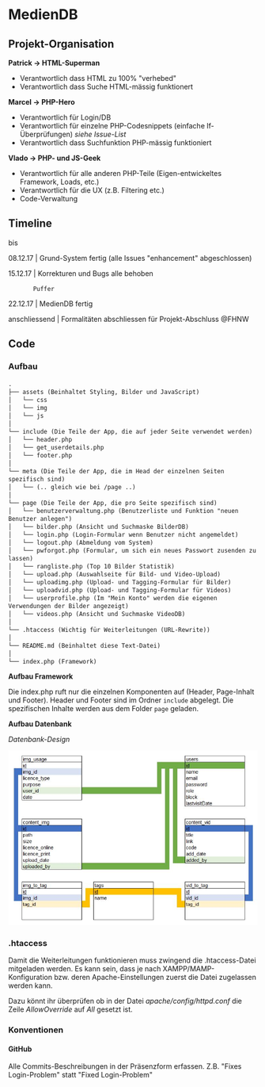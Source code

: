 # MedienDB

## Projekt-Organisation

**Patrick -> HTML-Superman**

- Verantwortlich dass HTML zu 100% "verhebed"
- Verantwortlich dass Suche HTML-mässig funktionert


**Marcel -> PHP-Hero**

- Verantwortlich für Login/DB 
- Verantwortlich für einzelne PHP-Codesnippets (einfache If-Überprüfungen) *siehe Issue-List*
- Verantwortlich dass Suchfunktion PHP-mässig funktioniert


**Vlado -> PHP- und JS-Geek**

- Verantwortlich für alle anderen PHP-Teile (Eigen-entwickeltes Framework, Loads, etc.)
- Verantwortlich für die UX (z.B. Filtering etc.)
- Code-Verwaltung

## Timeline

bis

08.12.17 | Grund-System fertig (alle Issues "enhancement" abgeschlossen)

15.12.17 | Korrekturen und Bugs alle behoben

           Puffer
         
22.12.17 | MedienDB fertig

anschliessend | Formalitäten abschliessen für Projekt-Abschluss @FHNW


## Code

### Aufbau

```
.
├── assets (Beinhaltet Styling, Bilder und JavaScript)
│   └── css
│   └── img
│   └── js
│   
└── include (Die Teile der App, die auf jeder Seite verwendet werden)
│   └── header.php
│   └── get_userdetails.php
│   └── footer.php
│   
└── meta (Die Teile der App, die im Head der einzelnen Seiten spezifisch sind)
│   └── (.. gleich wie bei /page ..)
│   
└── page (Die Teile der App, die pro Seite spezifisch sind)
│   └── benutzerverwaltung.php (Benutzerliste und Funktion "neuen Benutzer anlegen")
│   └── bilder.php (Ansicht und Suchmaske BilderDB)
│   └── login.php (Login-Formular wenn Benutzer nicht angemeldet)
│   └── logout.php (Abmeldung vom System)
│   └── pwforgot.php (Formular, um sich ein neues Passwort zusenden zu lassen)
│   └── rangliste.php (Top 10 Bilder Statistik)
│   └── upload.php (Auswahlseite für Bild- und Video-Upload)
│   └── uploadimg.php (Upload- und Tagging-Formular für Bilder)
│   └── uploadvid.php (Upload- und Tagging-Formular für Videos)
│   └── userprofile.php (Im "Mein Konto" werden die eigenen Verwendungen der Bilder angezeigt)
│   └── videos.php (Ansicht und Suchmaske VideoDB)
│   
└── .htaccess (Wichtig für Weiterleitungen (URL-Rewrite))
│   
└── README.md (Beinhaltet diese Text-Datei)
│   
└── index.php (Framework)
```

**Aufbau Framework**

Die index.php ruft nur die einzelnen Komponenten auf (Header, Page-Inhalt und Footer). Header und Footer sind im Ordner `include` abgelegt. Die spezifischen Inhalte werden aus dem Folder `page` geladen.

**Aufbau Datenbank**

*Datenbank-Design*

![Datenbank-Design](https://github.com/CYPcoding/MedienDB/blob/dev-login/trash/DatabaseDesign.JPG?raw=true)


### .htaccess
Damit die Weiterleitungen funktionieren muss zwingend die .htaccess-Datei mitgeladen werden. Es kann sein, dass je nach XAMPP/MAMP-Konfiguration bzw. deren Apache-Einstellungen zuerst die Datei zugelassen werden kann.

Dazu könnt ihr überprüfen ob in der Datei *apache/config/httpd.conf* die Zeile *AllowOverride* auf *All* gesetzt ist.

### Konventionen

#### GitHub
Alle Commits-Beschreibungen in der Präsenzform erfassen. Z.B. "Fixes Login-Problem" statt "Fixed Login-Problem"
